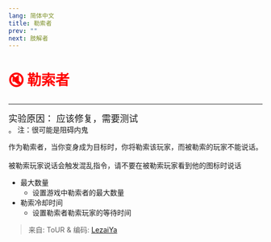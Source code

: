 ```yaml
---
lang: 简体中文
title: 勒索者
prev: ""
next: 肢解者
---
```


# <font color=red>🔇 <b>勒索者</b></font> <Badge text="Impostor" type="tip" vertical="middle"/>

***

<font size=4em>实验原因： 应该修复，需要测试</font><br>。
注：很可能是阻碍内鬼

作为勒索者，当你变身成为目标时，你将勒索该玩家，而被勒索的玩家不能说话。<br><br>
被勒索玩家说话会触发混乱指令，请不要在被勒索玩家看到他的图标时说话

- 最大数量
  - 设置游戏中勒索者的最大数量
- 勒索冷却时间
  - 设置勒索者勒索玩家的等待时间

> 来自: ToUR & 编码: [LezaiYa](https://github.com/LezaiYa)
